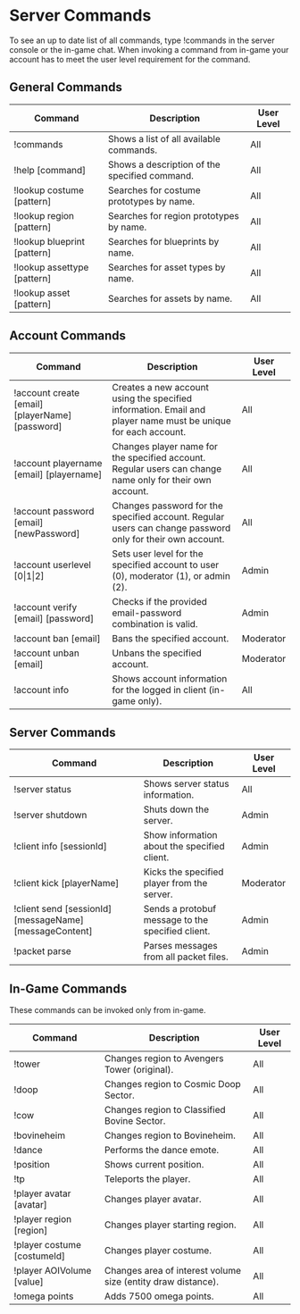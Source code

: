 # Server Commands

To see an up to date list of all commands, type !commands in the server console or the in-game chat. When invoking a command from in-game your account has to meet the user level requirement for the command.

## General Commands

| Command                     | Description                                   | User Level |
| --------------------------- | --------------------------------------------- | ---------- |
| !commands                   | Shows a list of all available commands.       | All        |
| !help [command]             | Shows a description of the specified command. | All        |
| !lookup costume [pattern]   | Searches for costume prototypes by name.      | All        |
| !lookup region [pattern]    | Searches for region prototypes by name.       | All        |
| !lookup blueprint [pattern] | Searches for blueprints by name.              | All        |
| !lookup assettype [pattern] | Searches for asset types by name.             | All        |
| !lookup asset [pattern]     | Searches for assets by name.                  | All        |

## Account Commands

| Command                                         | Description                                                                                                   | User Level |
| ----------------------------------------------- | ------------------------------------------------------------------------------------------------------------- | ---------- |
| !account create [email] [playerName] [password] | Creates a new account using the specified information. Email and player name must be unique for each account. | All        |
| !account playername [email] [playername]        | Changes player name for the specified account. Regular users can change name only for their own account.      | All        |
| !account password [email] [newPassword]         | Changes password for the specified account. Regular users can change password only for their own account.     | All        |
| !account userlevel [0\|1\|2]                    | Sets user level for the specified account to user (0), moderator (1), or admin (2).                           | Admin      |
| !account verify [email] [password]              | Checks if the provided email-password combination is valid.                                                   | Admin      |
| !account ban [email]                            | Bans the specified account.                                                                                   | Moderator  |
| !account unban [email]                          | Unbans the specified account.                                                                                 | Moderator  |
| !account info                                   | Shows account information for the logged in client (in-game only).                                            | All        |

## Server Commands

| Command                                                 | Description                                       | User Level |
| ------------------------------------------------------- | ------------------------------------------------- | ---------- |
| !server status                                          | Shows server status information.                  | All        |
| !server shutdown                                        | Shuts down the server.                            | Admin      |
| !client info [sessionId]                                | Show information about the specified client.      | Admin      |
| !client kick [playerName]                               | Kicks the specified player from the server.       | Moderator  |
| !client send [sessionId] [messageName] [messageContent] | Sends a protobuf message to the specified client. | Admin      |
| !packet parse                                           | Parses messages from all packet files.            | Admin      |

## In-Game Commands

These commands can be invoked only from in-game.

| Command                     | Description                                                  | User Level |
| --------------------------- | ------------------------------------------------------------ | ---------- |
| !tower                      | Changes region to Avengers Tower (original).                 | All        |
| !doop                       | Changes region to Cosmic Doop Sector.                        | All        |
| !cow                        | Changes region to Classified Bovine Sector.                  | All        |
| !bovineheim                 | Changes region to Bovineheim.                                | All        |
| !dance                      | Performs the dance emote.                                    | All        |
| !position                   | Shows current position.                                      | All        |
| !tp                         | Teleports the player.                                        | All        |
| !player avatar [avatar]     | Changes player avatar.                                       | All        |
| !player region [region]     | Changes player starting region.                              | All        |
| !player costume [costumeId] | Changes player costume.                                      | All        |
| !player AOIVolume [value]   | Changes area of interest volume size (entity draw distance). | All        |
| !omega points               | Adds 7500 omega points.                                      | All        |
